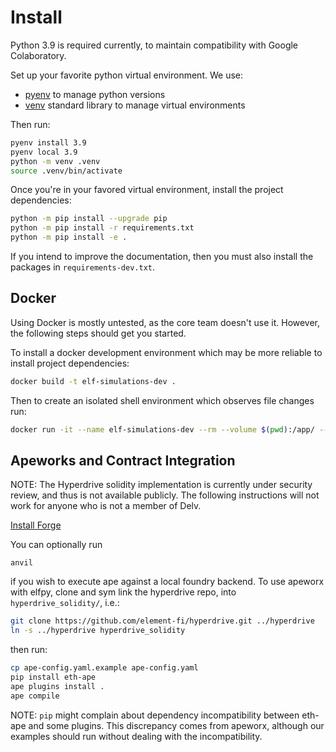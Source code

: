 # Install

Python 3.9 is required currently, to maintain compatibility with Google Colaboratory.

Set up your favorite python virtual environment. We use:

- [pyenv](https://github.com/pyenv/pyenv#how-it-works) to manage python versions
- [venv](https://docs.python.org/3/library/venv.html) standard library to manage virtual environments

Then run:

```bash
pyenv install 3.9
pyenv local 3.9
python -m venv .venv
source .venv/bin/activate
```

Once you're in your favored virtual environment, install the project dependencies:

```bash
python -m pip install --upgrade pip
python -m pip install -r requirements.txt
python -m pip install -e .
```

If you intend to improve the documentation, then you must also install the packages in `requirements-dev.txt`.

## Docker

Using Docker is mostly untested, as the core team doesn't use it. However, the following steps should get you started.

To install a docker development environment which may be more reliable to install project dependencies:

```bash
docker build -t elf-simulations-dev .
```

Then to create an isolated shell environment which observes file changes run:

```bash
docker run -it --name elf-simulations-dev --rm --volume $(pwd):/app/ --net=host elf-simulations-dev:latest bash
```

## Apeworks and Contract Integration

NOTE: The Hyperdrive solidity implementation is currently under security review, and thus is not available publicly.
The following instructions will not work for anyone who is not a member of Delv.

[Install Forge](https://github.com/foundry-rs/foundry#installatio://github.com/foundry-rs/foundry#installation)

You can optionally run

```
anvil
```

if you wish to execute ape against a local foundry backend. To use apeworx with elfpy, clone and sym link the hyperdrive repo, into `hyperdrive_solidity/`, i.e.:

```bash
git clone https://github.com/element-fi/hyperdrive.git ../hyperdrive
ln -s ../hyperdrive hyperdrive_solidity
```

then run:

```bash
cp ape-config.yaml.example ape-config.yaml
pip install eth-ape
ape plugins install .
ape compile
```

NOTE: `pip` might complain about dependency incompatibility between eth-ape and some plugins. This discrepancy comes from apeworx, although our examples should run without dealing with the incompatibility.

